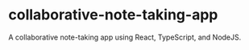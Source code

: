 # collaborative-note-taking-app
A collaborative note-taking app using React, TypeScript, and NodeJS.
